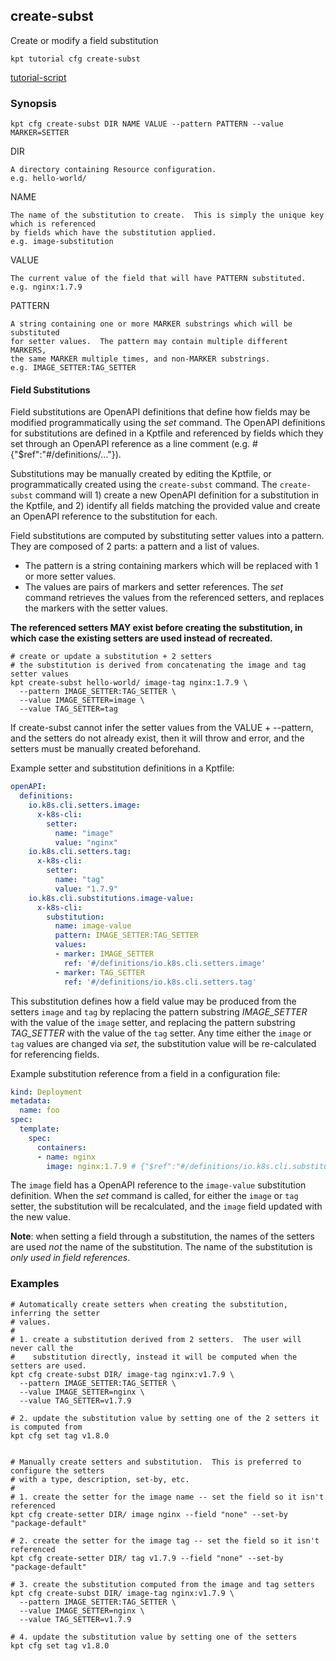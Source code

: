 ## create-subst

Create or modify a field substitution

<link rel="stylesheet" type="text/css" href="/kpt/gifs/asciinema-player.css" />
<asciinema-player src="/kpt/gifs/cfg-create-subst.cast" speed="1" theme="solarized-dark" cols="100" rows="26" font-size="medium" idle-time-limit="1"></asciinema-player>
<script src="/kpt/gifs/asciinema-player.js"></script>

    kpt tutorial cfg create-subst

[tutorial-script]

### Synopsis

    kpt cfg create-subst DIR NAME VALUE --pattern PATTERN --value MARKER=SETTER

  DIR

    A directory containing Resource configuration.
    e.g. hello-world/

  NAME

    The name of the substitution to create.  This is simply the unique key which is referenced
    by fields which have the substitution applied.
    e.g. image-substitution

  VALUE

    The current value of the field that will have PATTERN substituted.
    e.g. nginx:1.7.9

  PATTERN

    A string containing one or more MARKER substrings which will be substituted
    for setter values.  The pattern may contain multiple different MARKERS,
    the same MARKER multiple times, and non-MARKER substrings.
    e.g. IMAGE_SETTER:TAG_SETTER

#### Field Substitutions

Field substitutions are OpenAPI definitions that define how fields may be modified programmatically
using the *set* command.  The OpenAPI definitions for substitutions are defined in a Kptfile
and referenced by fields which they set through an OpenAPI reference as a line comment
(e.g. # {"$ref":"#/definitions/..."}).

Substitutions may be manually created by editing the Kptfile, or programmatically created using the
`create-subst` command.  The `create-subst` command will 1) create a new OpenAPI definition
for a substitution in the Kptfile, and 2) identify all fields matching the provided value and create
an OpenAPI reference to the substitution for each.

Field substitutions are computed by substituting setter values into a pattern.  They are
composed of 2 parts: a pattern and a list of values.

- The pattern is a string containing markers which will be replaced with 1 or more setter values.
- The values are pairs of markers and setter references.  The *set* command retrieves the values
  from the referenced setters, and replaces the markers with the setter values.
 
**The referenced setters MAY exist before creating the substitution, in which case the
existing setters are used instead of recreated.**

    # create or update a substitution + 2 setters
    # the substitution is derived from concatenating the image and tag setter values
    kpt create-subst hello-world/ image-tag nginx:1.7.9 \
      --pattern IMAGE_SETTER:TAG_SETTER \
      --value IMAGE_SETTER=image \
      --value TAG_SETTER=tag

If create-subst cannot infer the setter values from the VALUE + --pattern, and the setters
do not already exist, then it will throw and error, and the setters must be manually created
beforehand.

Example setter and substitution definitions in a Kptfile:

```yaml
openAPI:
  definitions:
    io.k8s.cli.setters.image:
      x-k8s-cli:
        setter:
          name: "image"
          value: "nginx"
    io.k8s.cli.setters.tag:
      x-k8s-cli:
        setter:
          name: "tag"
          value: "1.7.9"
    io.k8s.cli.substitutions.image-value:
      x-k8s-cli:
        substitution:
          name: image-value
          pattern: IMAGE_SETTER:TAG_SETTER
          values:
          - marker: IMAGE_SETTER
            ref: '#/definitions/io.k8s.cli.setters.image'
          - marker: TAG_SETTER
            ref: '#/definitions/io.k8s.cli.setters.tag'
```

This substitution defines how a field value may be produced from the setters `image` and `tag`
by replacing the pattern substring *IMAGE_SETTER* with the value of the `image` setter, and
replacing the pattern substring *TAG_SETTER* with the value of the `tag` setter.  Any time
either the `image` or `tag` values are changed via *set*, the substitution value will be
re-calculated for referencing fields.

Example substitution reference from a field in a configuration file:

```yaml
kind: Deployment
metadata:
  name: foo
spec:
  template:
    spec:
      containers:
      - name: nginx
        image: nginx:1.7.9 # {"$ref":"#/definitions/io.k8s.cli.substitutions.image-value"}
```

The `image` field has a OpenAPI reference to the `image-value` substitution definition.  When
the *set* command is called, for either the `image` or `tag` setter, the substitution will
be recalculated, and the `image` field updated with the new value.

**Note**: when setting a field through a substitution, the names of the setters are used
*not* the name of the substitution.  The name of the substitution is *only used in field
references*.

### Examples

    # Automatically create setters when creating the substitution, inferring the setter
    # values.
    #
    # 1. create a substitution derived from 2 setters.  The user will never call the
    #    substitution directly, instead it will be computed when the setters are used.
    kpt cfg create-subst DIR/ image-tag nginx:v1.7.9 \
      --pattern IMAGE_SETTER:TAG_SETTER \
      --value IMAGE_SETTER=nginx \
      --value TAG_SETTER=v1.7.9

    # 2. update the substitution value by setting one of the 2 setters it is computed from
    kpt cfg set tag v1.8.0


    # Manually create setters and substitution.  This is preferred to configure the setters
    # with a type, description, set-by, etc.
    #
    # 1. create the setter for the image name -- set the field so it isn't referenced
    kpt cfg create-setter DIR/ image nginx --field "none" --set-by "package-default"

    # 2. create the setter for the image tag -- set the field so it isn't referenced
    kpt cfg create-setter DIR/ tag v1.7.9 --field "none" --set-by "package-default"

    # 3. create the substitution computed from the image and tag setters
    kpt cfg create-subst DIR/ image-tag nginx:v1.7.9 \
      --pattern IMAGE_SETTER:TAG_SETTER \
      --value IMAGE_SETTER=nginx \
      --value TAG_SETTER=v1.7.9

    # 4. update the substitution value by setting one of the setters
    kpt cfg set tag v1.8.0

### 

[tutorial-script]: ../gifs/cfg-create-subst.sh
